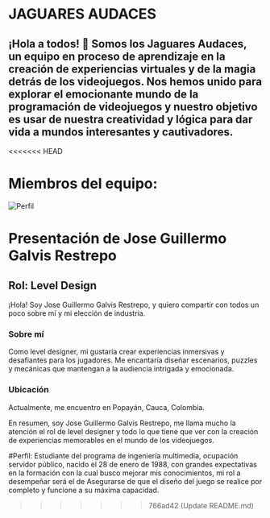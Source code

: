 # JAGUARES AUDACES

## ¡Hola a todos! 👋 Somos los Jaguares Audaces, un equipo en proceso de aprendizaje en la creación de experiencias virtuales y de la magia detrás de los videojuegos. Nos hemos unido para explorar el emocionante mundo de la programación de videojuegos y nuestro objetivo es usar de nuestra creatividad y lógica para dar vida a mundos interesantes y cautivadores.

<<<<<<< HEAD
# Miembros del equipo:

![Perfil](https://github.com/user-attachments/assets/82bdad1b-1576-4467-8065-3a46366a0525)

# Presentación de Jose Guillermo Galvis Restrepo

## Rol: Level Design

¡Hola! Soy Jose Guillermo Galvis Restrepo, y quiero compartir con todos un poco sobre mí y mi elección de industria.

### Sobre mí
Como level designer, mi gustaría crear experiencias inmersivas y desafiantes para los jugadores. Me encantaría diseñar escenarios, puzzles y mecánicas que mantengan a la audiencia intrigada y emocionada.

### Ubicación
Actualmente, me encuentro en Popayán, Cauca, Colombia.

En resumen, soy Jose Guillermo Galvis Restrepo, me llama mucho la atención el rol de level designer y todo lo que tiene que ver con la creación de experiencias memorables en el mundo de los videojuegos.


#Perfil: Estudiante del programa de ingeniería multimedia, ocupación servidor público, nacido el 28 de enero de 1988, con grandes expectativas en la formación con la cual busco mejorar mis conocimientos, mi rol a desempeñar será el de Asegurarse de que el diseño del juego se realice por completo y funcione a su máxima capacidad.
>>>>>>> 766ad42 (Update README.md)
